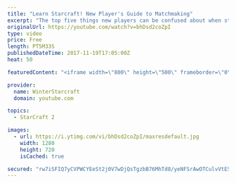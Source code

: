 ```yaml
---
title: "Learn Starcraft! New Player's Guide to Matchmaking"
excerpt: "The top five things new players can be confused about when starting off playing Starcraft 2!"
originalUrl: https://youtube.com/watch?v=bhDsd2coZpI
type: video
price: Free
length: PT5M33S
publishedDateTime: 2017-11-19T17:05:00Z
heat: 50

featuredContent: "<iframe width=\"800\" height=\"500\" frameborder=\"0\" src=\"https://www.youtube.com/embed/bhDsd2coZpI\" allow=\"accelerometer; autoplay; encrypted-media; gyroscope; picture-in-picture\" allowfullscreen></iframe>"

provider:
  name: WinterStarcraft
  domain: youtube.com

topics:
  - StarCraft 2

images:
  - url: https://i.ytimg.com/vi/bhDsd2coZpI/maxresdefault.jpg
    width: 1280
    height: 720
    isCached: true

secured: "rw7iSFIQ7yCVPWCYEeSt2j0V7wDjQsTgzbB76MhTd8/yeNFSrAwOTCulvVtESQRyi/wkGCzlKMaKqOXJTNd9bToRPJhOI9q76D9g7EmB6dnBszQ3WC0hn9gc0aBhniisqZVQE+cvgf9B/NUxD11snzlrlzze3QYUykUlHRcnhtuCu9x55CD+76U01cujo7PYdqfVdhy0ST6f1QZSX16/icPvH6ytj6PVLcqlc+8uadhItHYX/6fEAHGTM0azUb0JLJxE8kC5dzVRH9EXUy8IovOy+Qp0Q0mNLjeqMAdZSWbXLZWL4BqP6GwZdMNA06bIDyJOlGErKsO9v/OVHkuPzbalCUKRPkiSPTAJszkas26jOwJZoy6ehSv1yEjh3SELrdwzpsACQ8gL7LAf0GhcH8W7mT6JpDOc4ithZNtNcCI=;DzwJOr9ddmR3sIoUNNTOEg=="
---
```


